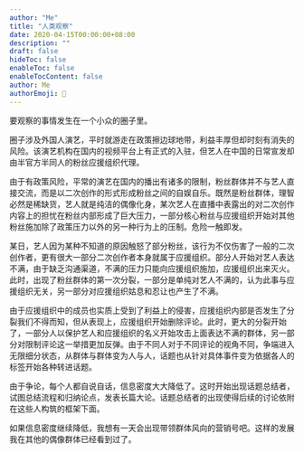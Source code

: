 ```yaml
---
author: "Me"
title: "人类观察"
date: 2020-04-15T00:00:00+08:00
description: ""
draft: false
hideToc: false
enableToc: false
enableTocContent: false
author: Me
authorEmoji: 🤖
---
```

要观察的事情发生在一个小众的圈子里。

圈子涉及外国人演艺，平时就游走在政策擦边球地带，利益丰厚但却时刻有消失的风险。该演艺机构在国内的视频平台上有正式的入驻，但艺人在中国的日常宣发却由半官方半同人的粉丝应援组织代理。

由于有政策风险，平常的演艺在国内的播出有诸多的限制，粉丝群体并不与艺人直接交流，而是以二次创作的形式形成粉丝之间的自娱自乐。既然是粉丝群体，理智必然是稀缺货，艺人就是纯洁的偶像化身，某次艺人在直播中表露出的对二次创作内容上的担忧在粉丝内部形成了巨大压力，一部分核心粉丝与应援组织开始对其他粉丝施加除了政策压力以外的另一种行为上的压制。危险一触即发。

某日，艺人因为某种不知道的原因触怒了部分粉丝，该行为不仅伤害了一般的二次创作者，更有很大一部分二次创作者本身就属于应援组织。部分人开始对艺人表达不满，由于缺乏沟通渠道，不满的压力只能向应援组织施加，应援组织出来灭火。此时，出现了粉丝群体的第一次分裂，一部分是单纯对艺人不满的，认为此事与应援组织无关，另一部分对应援组织姑息和忍让也产生了不满。

由于应援组织中的成员也实质上受到了利益上的侵害，应援组织内部是否发生了分裂我们不得而知，但从表现上，应援组织开始删除评论。此时，更大的分裂开始了，一部分人以保护艺人和应援组织的名义开始攻击上面表达不满的群体，另一部分对限制评论这一举措更加反弹。由于不同人对于不同评论的视角不同，争端进入无限细分状态，从群体与群体变为人与人，话题也从针对具体事件变为依据各人的标签开始各种转进话题。

由于争论，每个人都自说自话，信息密度大大降低了。这时开始出现话题总结者，试图总结流程和归纳论点，发表长篇大论。话题总结者的出现使得后续的讨论依附在这些人构筑的框架下面。

如果信息密度继续降低，我想有一天会出现带领群体风向的营销号吧。这样的发展我在其他的偶像群体已经看到过了。